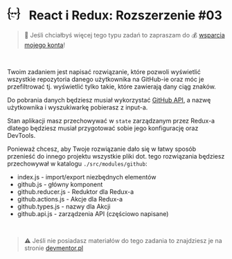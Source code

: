 # [![](../assets/img/logo-readme2.jpg)](https://devmentor.pl) &nbsp; React i Redux: Rozszerzenie #03

> :loudspeaker: Jeśli chciałbyś więcej tego typu zadań to zapraszam do :moneybag: [wsparcia mojego konta](https://github.com/sponsors/devmentor-pl)!

&nbsp;

Twoim zadaniem jest napisać rozwiązanie, które pozwoli wyświetlić wszystkie repozytoria danego użytkownika na GitHub-ie oraz móc je przefiltrować tj. wyświetlić tylko takie, które zawierają dany ciąg znaków. 

Do pobrania danych będziesz musiał wykorzystać [GitHub API](https://developer.github.com/v3/), a nazwę użytkownika i wyszukiwarkę pobierasz z input-a.

Stan aplikacji masz przechowywać w `state` zarządzanym przez Redux-a dlatego będziesz musiał przygotować sobie jego konfigurację oraz DevTools.

Ponieważ chcesz, aby Twoje rozwiązanie dało się w łatwy sposób przenieść do innego projektu wszystkie pliki dot. tego rozwiązania będziesz przechowywał w katalogu `./src/modules/github`:

* index.js - import/export niezbędnych elementów
* github.js - główny komponent
* github.reducer.js - Reduktor dla Redux-a
* github.actions.js - Akcje dla Redux-a
* github.types.js - nazwy dla Akcji
* github.api.js - zarządzenia API (częściowo napisane)

&nbsp;

> :warning: Jeśli nie posiadasz materiałów do tego zadania to znajdziesz je na stronie [devmentor.pl](https://devmentor.pl)

